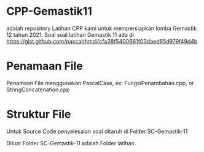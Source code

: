 # CPP-Gemastik11
adalah repository Latihan CPP kami untuk mempersiapkan lomba Gemastik 12 tahun 2021.
Soal soal latihan Gemastik 11 ada di https://gist.github.com/pascalrhmdi/cfa38f5400661f03daed65d979f49d4b

# Penamaan File
Penamaan File menggunakan PascalCase, ex: FungsiPenambahan.cpp, or StringConcatenation.cpp

# Struktur File
Untuk Source Code penyelesaian soal ditaruh di Folder SC-Gemastik-11

Diluar Folder SC-Gemastik-11 adalah Folder latihan.
